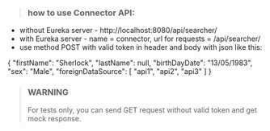 > ### how to use Connector API:
* without Eureka server - http://localhost:8080/api/searcher/
* with Eureka server - name = connector, url for requests = /api/searcher/
* use method POST with valid token in header and body with json like this:

{
 "firstName": "Sherlock",
 "lastName": null,
 "birthDayDate": "13/05/1983",
 "sex": "Male",
 "foreignDataSource": [
   "api1",
   "api2",
   "api3"
 ]
}

>### WARNING
>For tests only, you can send GET request without valid token and get mock response.





